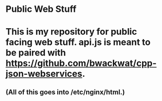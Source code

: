 # Public Web Stuff

# This is my repository for public facing web stuff. api.js is meant to be paired with https://github.com/bwackwat/cpp-json-webservices.

## (All of this goes into /etc/nginx/html.)